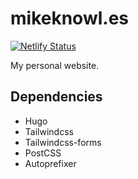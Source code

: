 # mikeknowl.es

[![Netlify Status](https://api.netlify.com/api/v1/badges/9ec81cc9-a9fe-457c-94a9-271f207bdf23/deploy-status)](https://app.netlify.com/sites/zen-poincare-644253/deploys)

My personal website.

## Dependencies

- Hugo
- Tailwindcss
- Tailwindcss-forms
- PostCSS
- Autoprefixer

